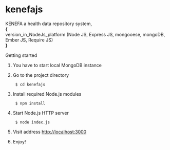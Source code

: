 kenefajs
========

KENEFA a health data repository system,  
**{**  
    version_in_NodeJs_platform (Node JS, Express JS, mongooese, mongoDB, Ember JS, Require JS)  
**}**  

Getting started

1. You have to start local MongoDB instance
2. Go to the project directory

        $ cd kenefajs

3. Install required Node.js modules

        $ npm install

4. Start Node.js HTTP server

        $ node index.js

5. Visit address [http://localhost:3000](http://localhost:3000)

6. Enjoy!
